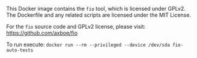 This Docker image contains the `fio` tool, which is licensed under GPLv2. The Dockerfile and any related scripts are licensed under the MIT License.

For the `fio` source code and GPLv2 license, please visit: https://github.com/axboe/fio


To run execute:
`docker run --rm --privileged --device /dev/sda fio-auto-tests`
